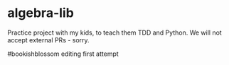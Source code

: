 # algebra-lib
Practice project with my kids, to teach them TDD and Python. We will not accept external PRs - sorry. 

#bookishblossom editing first attempt